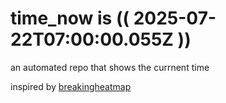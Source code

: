 # time_now is (( 2025-07-22T07:00:00.055Z ))

an automated repo that shows the currnent time

inspired by [breakingheatmap](https://github.com/breakingheatmap/breakingheatmap)